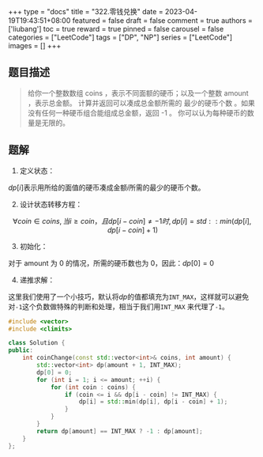 +++
type = "docs"
title = "322.零钱兑换"
date = 2023-04-19T19:43:51+08:00
featured = false
draft = false
comment = true
authors = ['liubang']
toc = true
reward = true
pinned = false
carousel = false
categories = ["LeetCode"]
tags = ["DP", "NP"]
series = ["LeetCode"]
images = []
+++

## 题目描述

> 给你一个整数数组 coins ，表示不同面额的硬币；以及一个整数 amount ，表示总金额。
> 计算并返回可以凑成总金额所需的 最少的硬币个数 。如果没有任何一种硬币组合能组成总金额，返回 -1 。
> 你可以认为每种硬币的数量是无限的。

## 题解

1. 定义状态：

$dp[i]$表示用所给的面值的硬币凑成金额$i$所需的最少的硬币个数。

2. 设计状态转移方程：

$$ \forall coin \in coins, 当 i \geqslant coin，且 dp[i - coin] \neq -1 时, dp[i] = std::min(dp[i], dp[i - coin] + 1) $$

3. 初始化：

对于 amount 为 0 的情况，所需的硬币数也为 0，因此：$dp[0] = 0$

4. 递推求解：

这里我们使用了一个小技巧，默认将$dp$的值都填充为`INT_MAX`，这样就可以避免对`-1`这个负数做特殊的判断和处理，相当于我们用`INT_MAX`
来代理了`-1`。

```cpp
#include <vector>
#include <climits>

class Solution {
public:
    int coinChange(const std::vector<int>& coins, int amount) {
        std::vector<int> dp(amount + 1, INT_MAX);
        dp[0] = 0;
        for (int i = 1; i <= amount; ++i) {
            for (int coin : coins) {
                if (coin <= i && dp[i - coin] != INT_MAX) {
                    dp[i] = std::min(dp[i], dp[i - coin] + 1);
                }
            }
        }
        return dp[amount] == INT_MAX ? -1 : dp[amount];
    }
};
```
